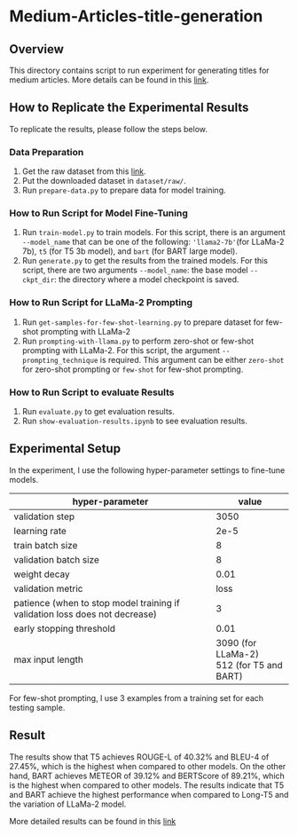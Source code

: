 # Medium-Articles-title-generation

## Overview

This directory contains script to run experiment for generating titles for medium articles. More details can be found in this [link](www.tmp.com).

## How to Replicate the Experimental Results

To replicate the results, please follow the steps below.


### Data Preparation
1. Get the raw dataset from this [link](https://drive.google.com/drive/folders/1w_3rMmeEpQlBlHTCqupwSBHxwFoYXsEK?usp=drive_link).
2. Put the downloaded dataset in `dataset/raw/`.
3. Run `prepare-data.py` to prepare data for model training.

### How to Run Script for Model Fine-Tuning
1. Run `train-model.py` to train models. For this script, there is an argument `--model_name` that can be one of the following: `'llama2-7b'`(for LLaMa-2 7b), `t5` (for T5 3b model), and `bart` (for BART large model).
2. Run `generate.py` to get the results from the trained models. For this script, there are two arguments
	`--model_name`: the base model
	`--ckpt_dir`: the directory where a model checkpoint is saved.


### How to Run Script for LLaMa-2 Prompting
1. Run `get-samples-for-few-shot-learning.py` to prepare dataset for few-shot prompting with LLaMa-2
2. Run `prompting-with-llama.py` to perform zero-shot or few-shot prompting with LLaMa-2. For this script, the argument `--prompting_technique` is required. This argument can be either `zero-shot` for zero-shot prompting or `few-shot` for few-shot prompting.

### How to Run Script to evaluate Results
1. Run `evaluate.py` to get evaluation results.
2. Run `show-evaluation-results.ipynb` to see evaluation results.

## Experimental Setup

In the experiment, I use the following hyper-parameter settings to fine-tune models.

|hyper-parameter| value |
|--|--|
| validation step | 3050 |
|learning rate|2e-5|
|train batch size|8|
|validation batch size|8|
|weight decay|0.01|
|validation metric|loss|
|patience (when to stop model training if validation loss does not decrease)|3|
|early stopping threshold|0.01|
|max input length|3090 (for LLaMa-2) <br> 512 (for T5 and BART)|

For few-shot prompting, I use 3 examples from a training set for each testing sample.

## Result

The results show that T5 achieves ROUGE-L of 40.32% and BLEU-4 of 27.45%, which is the highest when compared to other models. On the other hand, BART achieves METEOR of 39.12% and BERTScore of 89.21%, which is the highest when compared to other models. The results indicate that T5 and BART achieve the highest performance when compared to Long-T5 and the variation of LLaMa-2 model.

More detailed results can be found in this [link](tmp)